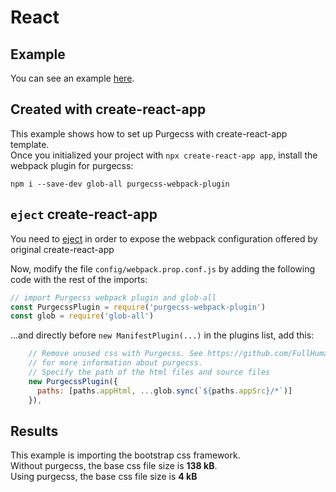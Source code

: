 # React

## Example

You can see an example [here](https://github.com/FullHuman/purgecss/tree/master/examples/with-react/).

## Created with create-react-app

This example shows how to set up Purgecss with create-react-app template.  
Once you initialized your project with `npx create-react-app app`, install the webpack plugin for purgecss:

```text
npm i --save-dev glob-all purgecss-webpack-plugin
```

## `eject` create-react-app 

You need to [eject](https://facebook.github.io/create-react-app/docs/available-scripts#npm-run-eject) in order to expose the webpack configuration offered by original create-react-app

Now, modify the file `config/webpack.prop.conf.js` by adding the following code with the rest of the imports:


```javascript
// import Purgecss webpack plugin and glob-all
const PurgecssPlugin = require('purgecss-webpack-plugin')
const glob = require('glob-all')
```

...and directly before `new ManifestPlugin(...)` in the plugins list, add this:

```javascript
    // Remove unused css with Purgecss. See https://github.com/FullHuman/purgecss
    // for more information about purgecss.
    // Specify the path of the html files and source files
    new PurgecssPlugin({
      paths: [paths.appHtml, ...glob.sync(`${paths.appSrc}/*`)]
    }),
```

## Results

This example is importing the bootstrap css framework.  
Without purgecss, the base css file size is **138 kB**.  
Using purgecss, the base css file size is **4 kB**

